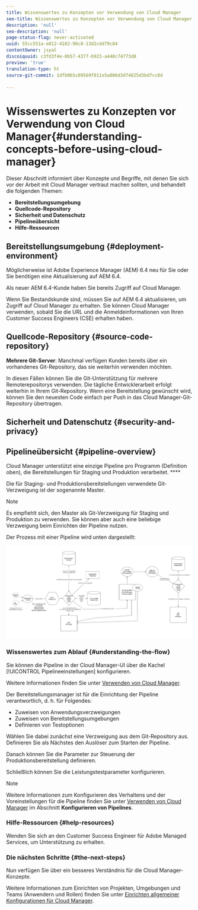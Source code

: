 ```yaml
---
title: Wissenswertes zu Konzepten vor Verwendung von Cloud Manager
seo-title: Wissenswertes zu Konzepten vor Verwendung von Cloud Manager
description: 'null'
seo-description: 'null'
page-status-flag: never-activated
uuid: 55cc551a-e812-4102-96c8-13d2cdd79c84
contentOwner: jsyal
discoiquuid: c3fd3f4e-0b57-4377-b923-a440c74773d8
preview: 'true'
translation-type: ht
source-git-commit: 1dfb065c09569f811e5a006d3d74825d3bd7cc8d

---
```



# Wissenswertes zu Konzepten vor Verwendung von Cloud Manager{#understanding-concepts-before-using-cloud-manager}

Dieser Abschnitt informiert über Konzepte und Begriffe, mit denen Sie sich vor der Arbeit mit Cloud Manager vertraut machen sollten, und behandelt die folgenden Themen:

* **Bereitstellungsumgebung**
* **Quellcode-Repository**
* **Sicherheit und Datenschutz**
* **Pipelineübersicht**
* **Hilfe-Ressourcen**

## Bereitstellungsumgebung {#deployment-environment}

Möglicherweise ist Adobe Experience Manager (AEM) 6.4 neu für Sie oder Sie benötigen eine Aktualisierung auf AEM 6.4.

Als neuer AEM 6.4-Kunde haben Sie bereits Zugriff auf Cloud Manager.

Wenn Sie Bestandskunde sind, müssen Sie auf AEM 6.4 aktualisieren, um Zugriff auf Cloud Manager zu erhalten. Sie können Cloud Manager verwenden, sobald Sie die URL und die Anmeldeinformationen von Ihren Customer Success Engineers (CSE) erhalten haben.

<!-- 

Comment Type: annotation
Last Modified By: ptager
Last Modified Date: 2018-05-02T17:19:24.147-0400

Section is redundant with the section in the Overview topic

 -->

## Quellcode-Repository {#source-code-repository}

**Mehrere Git-Server**: Manchmal verfügen Kunden bereits über ein vorhandenes Git-Repository, das sie weiterhin verwenden möchten.

In diesen Fällen können Sie die Git-Unterstützung für mehrere Remoterepositorys verwenden. Die tägliche Entwicklerarbeit erfolgt weiterhin in Ihrem Git-Repository. Wenn eine Bereitstellung gewünscht wird, können Sie den neuesten Code einfach per Push in das Cloud Manager-Git-Repository übertragen.

<!-- 

Comment Type: annotation
Last Modified By: ptager
Last Modified Date: 2018-05-02T17:20:46.002-0400

Looks like we lost some content, compared to the previous version

 -->

## Sicherheit und Datenschutz {#security-and-privacy}

<!-- 

Comment Type: annotation
Last Modified By: jsyal
Last Modified Date: 2018-04-21T02:38:21.417-0400

Query for Brad B.

 -->

## Pipelineübersicht {#pipeline-overview}

Cloud Manager unterstützt eine einzige Pipeline pro Programm (Definition oben), die Bereitstellungen für Staging und Produktion verarbeitet. ****

Die für Staging- und Produktionsbereitstellungen verwendete Git-Verzweigung ist der sogenannte Master.

>[!NOTE]
>
>Es empfiehlt sich, den Master als Git-Verzweigung für Staging und Produktion zu verwenden. Sie können aber auch eine beliebige Verzweigung beim Einrichten der Pipeline nutzen.

Der Prozess mit einer Pipeline wird unten dargestellt:

![](assets/screen_shot_2018-04-30at30318pm.png)

### Wissenswertes zum Ablauf {#understanding-the-flow}

Sie können die Pipeline in der Cloud Manager-UI über die Kachel [!UICONTROL Pipelineeinstellungen] konfigurieren.

Weitere Informationen finden Sie unter [Verwenden von Cloud Manager](hhttps://helpx.adobe.com/experience-manager/cloud-manager/using/using-cloud-manager.html).

Der Bereitstellungsmanager ist für die Einrichtung der Pipeline verantwortlich, d. h. für Folgendes:

* Zuweisen von Anwendungsverzweigungen
* Zuweisen von Bereitstellungsumgebungen
* Definieren von Testoptionen

Wählen Sie dabei zunächst eine Verzweigung aus dem Git-Repository aus. Definieren Sie als Nächstes den Auslöser zum Starten der Pipeline.

Danach können Sie die Parameter zur Steuerung der Produktionsbereitstellung definieren.

Schließlich können Sie die Leistungstestparameter konfigurieren.

>[!NOTE]
>
>Weitere Informationen zum Konfigurieren des Verhaltens und der Voreinstellungen für die Pipeline finden Sie unter [Verwenden von Cloud Manager](using-cloud-manager.md) im Abschnitt **Konfigurieren von Pipelines**.

### Hilfe-Ressourcen {#help-resources}

Wenden Sie sich an den Customer Success Engineer für Adobe Managed Services, um Unterstützung zu erhalten.

### Die nächsten Schritte {#the-next-steps}

Nun verfügen Sie über ein besseres Verständnis für die Cloud Manager-Konzepte.

Weitere Informationen zum Einrichten von Projekten, Umgebungen und Teams (Anwendern und Rollen) finden Sie unter [Einrichten allgemeiner Konfigurationen für Cloud Manager](setting-configurations-for-cloud-manager.md).
